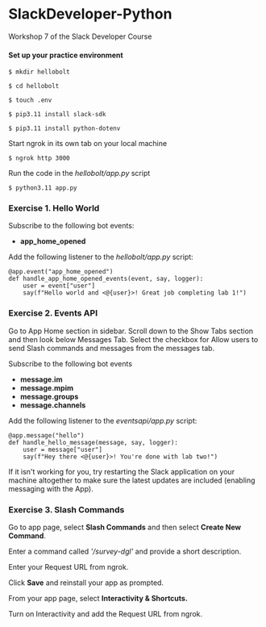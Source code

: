 # SlackDeveloper-Python
Workshop 7 of the Slack Developer Course

#### Set up your practice environment

`$ mkdir hellobolt`

`$ cd hellobolt`

`$ touch .env`

`$ pip3.11 install slack-sdk`

`$ pip3.11 install python-dotenv`

Start ngrok in its own tab on your local machine

`$ ngrok http 3000`

Run the code in the *hellobolt/app.py* script

`$ python3.11 app.py`

### Exercise 1. Hello World

Subscribe to the following bot events:
- **app_home_opened**

Add the following listener to the *hellobolt/app.py* script:

```
@app.event("app_home_opened")
def handle_app_home_opened_events(event, say, logger):
    user = event["user"]
    say(f"Hello world and <@{user}>! Great job completing lab 1!")
```

### Exercise 2. Events API

Go to App Home section in sidebar. Scroll down to the Show Tabs section and then look below Messages Tab. Select the checkbox for Allow users to send Slash commands and messages from the messages tab.

Subscribe to the following bot events

- **message.im**
- **message.mpim**
- **message.groups**
- **message.channels**

Add the following listener to the *eventsapi/app.py* script:

```
@app.message("hello")
def handle_hello_message(message, say, logger):
    user = message["user"]
    say(f"Hey there <@{user}>! You're done with lab two!")
```

If it isn't working for you, try restarting the Slack application on your machine altogether to make sure the latest updates are included (enabling messaging with the App).

### Exercise 3. Slash Commands

Go to app page, select **Slash Commands** and then select **Create New Command**.

Enter a command called *'/survey-dgl'* and provide a short description.

Enter your Request URL from ngrok.

Click **Save** and reinstall your app as prompted.

From your app page, select **Interactivity & Shortcuts.**

Turn on Interactivity and add the Request URL from ngrok.








